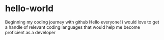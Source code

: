 # hello-world
Beginning my coding journey with github
Hello everyone!
i would love to get a handle of relevant coding languages that would help me become proficient as a developer

